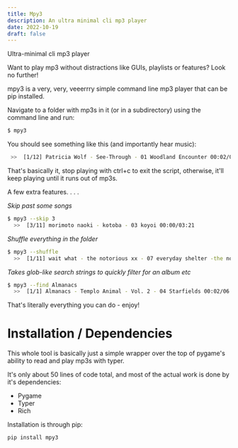 ```yaml
---
title: Mpy3
description: An ultra minimal cli mp3 player
date: 2022-10-19
draft: false
---
```


Ultra-minimal cli mp3 player

Want to play mp3 without distractions like GUIs, playlists or features? Look no further!

mpy3 is a very, very, veeerrry simple command line mp3 player that can be pip installed.

Navigate to a folder with mp3s in it (or in a subdirectory) using the command line and run:

```bash
$ mpy3
```

You should see something like this (and importantly hear music):

```bash
 >>  [1/12] Patricia Wolf - See-Through - 01 Woodland Encounter 00:02/06:07
```

That's basically it, stop playing with ctrl+c to exit the script, otherwise, it'll keep playing until it runs out of mp3s.

A few extra features. . . .

*Skip past some songs*
```bash
$ mpy3 --skip 3
  >>  [3/11] morimoto naoki - kotoba - 03 koyoi 00:00/03:21
```

*Shuffle everything in the folder*
```bash
$ mpy3 --shuffle
  >>  [1/11] wait what - the notorious xx - 07 everyday shelter -the notorious b.i.g. vs. the xx- 00:17/03:35
```

*Takes glob-like search strings to quickly filter for an album etc*
```bash
$ mpy3 --find Almanacs
  >>  [1/1] Almanacs - Templo Animal - Vol. 2 - 04 Starfields 00:02/06:08
```

That's literally everything you can do - enjoy!


# Installation / Dependencies

This whole tool is basically just a simple wrapper over the top of pygame's ability to read and play mp3s with typer.

It's only about 50 lines of code total, and most of the actual work is done by it's dependencies:
- Pygame
- Typer
- Rich

Installation is through pip:
```bash
pip install mpy3
```

